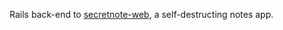 Rails back-end to [secretnote-web](https://github.com/benjbrandall/secretnote-web), a self-destructing notes app.

